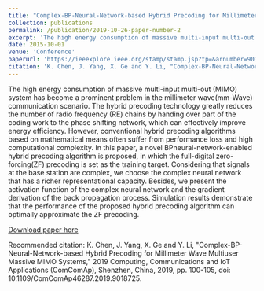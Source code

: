 ```yaml
---
title: "Complex-BP-Neural-Network-based Hybrid Precoding for Millimeter Wave Multiuser Massive MIMO Systems"
collection: publications
permalink: /publication/2019-10-26-paper-number-2
excerpt: 'The high energy consumption of massive multi-input multi-out (MIMO) system has become a prominent problem in the millimeter wave(mm-Wave) communication scenario. The hybrid precoding technology greatly reduces the number of radio frequency (RE) chains by handing over part of the coding work to the phase shifting network, which can effectively improve energy efficiency. However, conventional hybrid precoding algorithms based on mathematical means often suffer from performance loss and high computational complexity. In this paper, a novel BPneural-network-enabled hybrid precoding algorithm is proposed, in which the full-digital zero-forcing(ZF) precoding is set as the training target. Considering that signals at the base station are complex, we choose the complex neural network that has a richer representational capacity. Besides, we present the activation function of the complex neural network and the gradient derivation of the back propagation process. Simulation results demonstrate that the performance of the proposed hybrid precoding algorithm can optimally approximate the ZF precoding.'
date: 2015-10-01
venue: 'Conference'
paperurl: 'https://ieeexplore.ieee.org/stamp/stamp.jsp?tp=&arnumber=9018725'
citation: 'K. Chen, J. Yang, X. Ge and Y. Li, "Complex-BP-Neural-Network-based Hybrid Precoding for Millimeter Wave Multiuser Massive MIMO Systems," 2019 Computing, Communications and IoT Applications (ComComAp), Shenzhen, China, 2019, pp. 100-105, doi: 10.1109/ComComAp46287.2019.9018725.'
---
```

The high energy consumption of massive multi-input multi-out (MIMO) system has become a prominent problem in the millimeter wave(mm-Wave) communication scenario. The hybrid precoding technology greatly reduces the number of radio frequency (RE) chains by handing over part of the coding work to the phase shifting network, which can effectively improve energy efficiency. However, conventional hybrid precoding algorithms based on mathematical means often suffer from performance loss and high computational complexity. In this paper, a novel BPneural-network-enabled hybrid precoding algorithm is proposed, in which the full-digital zero-forcing(ZF) precoding is set as the training target. Considering that signals at the base station are complex, we choose the complex neural network that has a richer representational capacity. Besides, we present the activation function of the complex neural network and the gradient derivation of the back propagation process. Simulation results demonstrate that the performance of the proposed hybrid precoding algorithm can optimally approximate the ZF precoding.

[Download paper here](https://ieeexplore.ieee.org/stamp/stamp.jsp?tp=&arnumber=9018725)

Recommended citation: K. Chen, J. Yang, X. Ge and Y. Li, "Complex-BP-Neural-Network-based Hybrid Precoding for Millimeter Wave Multiuser Massive MIMO Systems," 2019 Computing, Communications and IoT Applications (ComComAp), Shenzhen, China, 2019, pp. 100-105, doi: 10.1109/ComComAp46287.2019.9018725.
